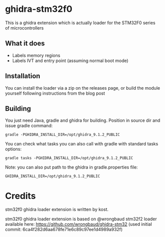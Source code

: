 # ghidra-stm32f0

This is a ghidra extension which is actually loader for the STM32F0 series of microcontrollers

## What it does
* Labels memory regions
* Labels IVT and entry point (assuming normal boot mode)

## Installation
You can install the loader via a zip on the releases page, or build the module yourself following instructions from the blog post

## Building
You just need Java, gradle and ghidra for building. Position in source dir and issue gradle command:

```
gradle -PGHIDRA_INSTALL_DIR=/opt/ghidra_9.1.2_PUBLIC
```

You can check what tasks you can also call with gradle with standard tasks options:

```
gradle tasks -PGHIDRA_INSTALL_DIR=/opt/ghidra_9.1.2_PUBLIC
```

Note: you can also put path to the ghidra in gradle.properties file:
```
GHIDRA_INSTALL_DIR=/opt/ghidra_9.1.2_PUBLIC
```

# Credits

stm32f0 ghidra loader extension is written by kost.

stm32f0 ghidra loader extension is based on @wrongbaud stm32f2 loader available here: https://github.com/wrongbaud/ghidra-stm32
(used initial commit: 6ca4f282d6aa678fe71e6c89c97ee1d4989a932f)

